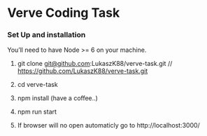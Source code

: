 # Verve Coding Task
### Set Up and installation

You’ll need to have Node >= 6 on your machine.

1. git clone git@github.com:LukaszK88/verve-task.git // https://github.com/LukaszK88/verve-task.git

2. cd verve-task

3. npm install (have a coffee..)

4. npm run start

5. If browser will no open automaticly go to http://localhost:3000/

